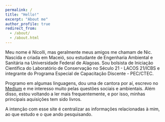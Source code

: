 ```yaml
---
permalink: /
title: "Hello!"
excerpt: "About me"
author_profile: true
redirect_from: 
  - /about/
  - /about.html
---
```


Meu nome é Nicolli, mas geralmente meus amigos me chamam de Nic. Nascida e criada em Maceió, sou estudante de Engenharia Ambiental e Sanitária na Universidade Federal de Alagoas. Sou bolsista de Iniciação Científica do Laboratório de Conservação no Século 21 - LACOS 21/ICBS e integrante do Programa Especial de Capacitação Discente - PEC/CTEC. 

Programo em algumas linguagens, dou uma de cantora por aí, escrevo no [Medium](https://medium.com/@nicolli) e me interesso muito pelas questões sociais e ambientais. Além disso, estou voltando a ler mais frequentemente, e por isso, minhas principais aquisições tem sido livros.

A intenção com esse site é centralizar as informações relacionadas à mim, ao que estudo e o que ando pesquisando.
